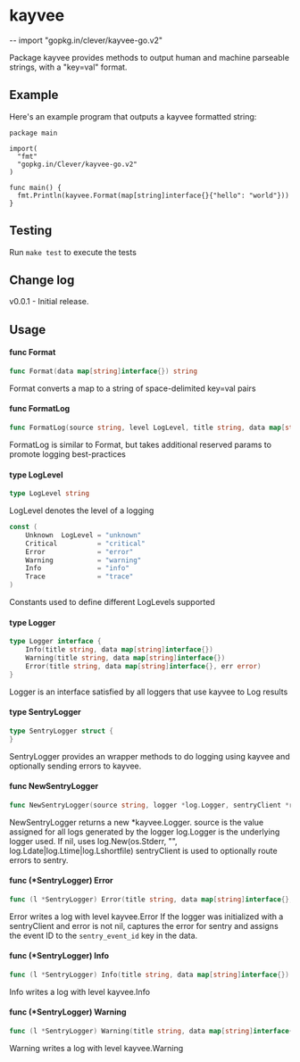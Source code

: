 # kayvee
--
    import "gopkg.in/clever/kayvee-go.v2"

Package kayvee provides methods to output human and machine parseable strings,
with a "key=val" format.

## Example

Here's an example program that outputs a kayvee formatted string:

    package main

    import(
      "fmt"
      "gopkg.in/Clever/kayvee-go.v2"
    )

    func main() {
      fmt.Println(kayvee.Format(map[string]interface{}{"hello": "world"}))
    }

## Testing


Run `make test` to execute the tests

## Change log

v0.0.1 - Initial release.

## Usage

#### func  Format

```go
func Format(data map[string]interface{}) string
```
Format converts a map to a string of space-delimited key=val pairs

#### func  FormatLog

```go
func FormatLog(source string, level LogLevel, title string, data map[string]interface{}) string
```
FormatLog is similar to Format, but takes additional reserved params to promote
logging best-practices

#### type LogLevel

```go
type LogLevel string
```

LogLevel denotes the level of a logging

```go
const (
	Unknown  LogLevel = "unknown"
	Critical          = "critical"
	Error             = "error"
	Warning           = "warning"
	Info              = "info"
	Trace             = "trace"
)
```
Constants used to define different LogLevels supported

#### type Logger

```go
type Logger interface {
	Info(title string, data map[string]interface{})
	Warning(title string, data map[string]interface{})
	Error(title string, data map[string]interface{}, err error)
}
```

Logger is an interface satisfied by all loggers that use kayvee to Log results

#### type SentryLogger

```go
type SentryLogger struct {
}
```

SentryLogger provides an wrapper methods to do logging using kayvee and
optionally sending errors to kayvee.

#### func  NewSentryLogger

```go
func NewSentryLogger(source string, logger *log.Logger, sentryClient *raven.Client) *SentryLogger
```
NewSentryLogger returns a new *kayvee.Logger. source is the value assigned for
all logs generated by the logger log.Logger is the underlying logger used. If
nil, uses log.New(os.Stderr, "", log.Ldate|log.Ltime|log.Lshortfile)
sentryClient is used to optionally route errors to sentry.

#### func (*SentryLogger) Error

```go
func (l *SentryLogger) Error(title string, data map[string]interface{}, err error)
```
Error writes a log with level kayvee.Error If the logger was initialized with a
sentryClient and error is not nil, captures the error for sentry and assigns the
event ID to the `sentry_event_id` key in the data.

#### func (*SentryLogger) Info

```go
func (l *SentryLogger) Info(title string, data map[string]interface{})
```
Info writes a log with level kayvee.Info

#### func (*SentryLogger) Warning

```go
func (l *SentryLogger) Warning(title string, data map[string]interface{})
```
Warning writes a log with level kayvee.Warning
